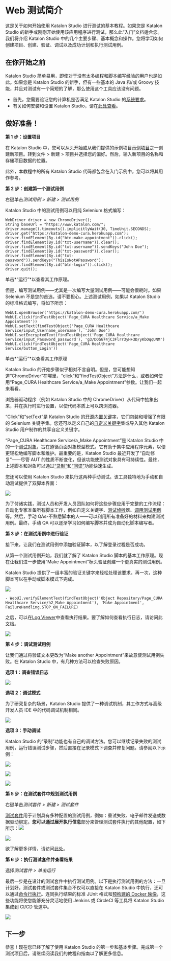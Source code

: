 # Web 测试简介

这是关于如何开始使用 Katalon Studio 进行测试的基本教程。如果您是 Katalon Studio 的新手或刚刚开始使用该应用程序进行测试，那么此“入门”文档适合您。我们将介绍 Katalon Studio 中的几个主要步骤、基本概念和操作。您将学习如何创建项目、创建、验证、调试以及成功计划和执行测试用例。

## 在你开始之前

Katalon Studio 简单易用，即使对于没有太多编程和脚本编写经验的用户也是如此。如果您是 Katalon Studio 的新手，但有一些基本的 Java 和/或 Groovy 技能，并且对测试有一个简短的了解，那么使用这个工具应该没有问题。

- 首先，您需要验证您的计算机是否满足 Katalon Studio 的[系统要求](https://docs.katalon.com/katalon-studio/docs/system-requirements.html)。
- 有关如何安装和设置 Katalon Studio，请在[此处查看](https://docs.katalon.com/katalon-studio/tutorials/install_setup_katalon_studio.html)。

## 做好准备！

**第 1 步：设置项目**

在 Katalon Studio 中，您可以从头开始或从我们提供的示例项目[示例项目](https://github.com/katalon-studio-samples)之一创建新项目。转到文件 > 新建 > 项目并选择您的偏好。然后，输入新项目的名称和存储项目数据的位置。

此外，本教程中的所有 Katalon Studio 代码都包含在入门示例中，您可以将其用作参考。

**第 2 步：创建第一个测试用例**

右键单击*测试用例 > 新建 > 测试用例*

Katalon Studio 中的测试用例可以用纯 Selenium 格式编写：

```
WebDriver driver = new ChromeDriver();
String baseUrl = "https://www.katalon.com/";
driver.manage().timeouts().implicitlyWait(30, TimeUnit.SECONDS);
driver.get("https://katalon-demo-cura.herokuapp.com");
driver.findElement(By.id("btn-make-appointment")).click();
driver.findElement(By.id("txt-username")).clear();
driver.findElement(By.id("txt-username")).sendKeys("John Doe");
driver.findElement(By.id("txt-password")).clear();
driver.findElement(By.id("txt-password")).sendKeys("ThisIsNotAPassword");
driver.findElement(By.id("btn-login")).click();
driver.quit();
```

单击*“运行”*以查看其工作原理。

但是，编写测试用例——尤其是一次编写大量测试用例——可能会很耗时。如果 Selenium 不是您的首选，请不要担心。上述测试用例，如果以 Katalon Studio 的标准格式编写，将如下所示：

```
WebUI.openBrowser('https://katalon-demo-cura.herokuapp.com/')
WebUI.click(findTestObject('Page_CURA Healthcare Service/a_Make Appointment'))
WebUI.setText(findTestObject('Page_CURA Healthcare Service/input_Username_username'), 'John Doe')
WebUI.setEncryptedText(findTestObject('Page_CURA Healthcare Service/input_Password_password'), 'g3/DOGG74jC3Flrr3yH+3D/yKbOqqUNM')
WebUI.click(findTestObject('Page_CURA Healthcare Service/button_Login'))
```

单击*“运行”*以查看其工作原理

Katalon Studio 的开始步骤似乎相对不言自明。但是，您可能想知道“ChromeDriver”在哪里，“click”和“findTestObject”方法是什么，或者如何使用“Page_CURA Healthcare Service/a_Make Appointment”参数。让我们一起来看看。

浏览器驱动程序（例如 Katalon Studio 中的 ChromeDriver）从代码中抽象出来，并在执行时进行设置，以使代码本质上可以跨浏览器。

“Click”和“setText”是 Katalon Studio 的[开源内置关键字](https://github.com/katalon-studio/katalon-studio-testing-framework)，它们包装和增强了有限的 Selenium 关键字集。您还可以定义自己的[自定义关键字](https://docs.katalon.com/katalon-studio/tutorials/create_custom_keyword.html)集或导入其他 Katalon Studio 用户制作的共享自定义关键字。

“Page_CURA Healthcare Service/a_Make Appointment”是 Katalon Studio 中的一个[测试对象](https://docs.katalon.com/katalon-studio/docs/manage-test-object.html)，旨在遵循页面对象模型模式。它有助于集中应用程序元素，以便更轻松地编写脚本和维护。最重要的是，Katalon Studio 最近开发了“自动修复”——尽管 AUT 的性质不断变化，但该功能使测试对象具有可持续性。最终，上述脚本和对象可以通过[“录制”](https://docs.katalon.com/katalon-studio/docs/record-web-utility.html)和[“间谍”](https://docs.katalon.com/katalon-studio/docs/spy-web-utility.html)功能快速生成。

您还可以使用 Katalon Studio 来执行这两种手动测试。该工具独特地为手动和自动测试提供了双脚本界面：

![](Overview.assets/img-004-01.png)

为了付诸实践，测试人员和开发人员团队如何将这些步骤应用于完整的工作流程：自动化专家准备所有脚本工作，例如自定义关键字、[测试侦听](https://docs.katalon.com/katalon-studio/docs/test-listeners-test-hooks.html)器、[调用测试用例](https://docs.katalon.com/katalon-studio/docs/call-test-case.html#call-test-case-in-manual-view)等。然后，手动 QAs-不熟悉脚本的人——可以利用所有准备好的材料来构建测试用例。最终，手动 QA 可以逐渐学习如何编写脚本并成为自动化脚本编写者。

**第 3 步：在测试用例中进行验证**

接下来，让我们在测试用例中添加验证脚本，以了解登录过程是否成功。

从第一个测试用例开始，我们就了解了 Katalon Studio 脚本的基本工作原理。现在让我们进一步使用“Make Appointment”标头验证创建一个更真实的测试用例。

Katalon Studio 提供了一组丰富的验证关键字来轻松处理该要求。再一次，这种脚本可以在手动或脚本模式下完成。

![](Overview.assets/img-004-02.png)

```
- WebUI.verifyElementText(findTestObject('Object Repository/Page_CURA Healthcare Service/h2_Make Appointment'), 'Make Appointment', FailureHandling.STOP_ON_FAILURE)
```

之后，可以在[Log Viewer](https://docs.katalon.com/katalon-studio/tutorials/viewing_execution_logs.html)中查看执行结果。要了解如何查看执行日志，请访问此[文档](https://docs.katalon.com/katalon-studio/tutorials/viewing_execution_logs.html)。

![](Overview.assets/img-004-03.png)

**第 4 步：调试测试用例**

让我们通过将验证文本更改为“Make another Appointment”来故意使测试用例失败。在 Katalon Studio 中，有几种方法可以检查失败原因。

**选项 1：调查错误日志**

![](Overview.assets/img-004-04.png)

**选项 2：调试模式**

为了研究复杂的场景，Katalon Studio 提供了一种调试机制，其工作方式与高级开发人员 IDE 中的代码调试机制相同。

![](Overview.assets/img-004-05.png)

**选项 3：手动调试**

Katalon Studio 的“录制”功能也有自己的调试方法。您可以继续记录失败的测试用例，运行错误测试步骤，然后直接在记录模式下调查并修复问题。请参阅以下示例：

![](Overview.assets/img-004-06.png)

![](Overview.assets/img-004-07.png)

![](Overview.assets/img-004-08.png)

**第 5 步：在测试套件中规划测试用例**

右键单击*测试套件 > 新建 > 测试套件*

[测试套件](https://docs.katalon.com/katalon-studio/docs/design-a-test-suite.html)用于计划具有多种配置的测试用例，例如：重试失败、电子邮件发送或数据驱动绑定。**您可以通过展开执行信息**部分来管理测试套件执行的其他配置，如下所示：![](Overview.assets/img-004-09.png)

![](Overview.assets/img-004-10.png)

欲了解更多详情，请访问[此处](https://docs.katalon.com/katalon-studio/docs/design-a-test-suite.html)。

**第 6 步：执行测试套件并查看结果**

选择*测试套件 > 单击运行*

最后一步是在设计的测试套件中执行测试用例。以下是执行测试用例的方法：一旦计划好，测试套件或测试套件集合不仅可以直接在 Katalon Studio 中执行，还可以通过[命令行执行](https://docs.katalon.com/katalon-studio/tutorials/generate_command_line.html)。连同执行结果的标准 JUnit 格式和[预构建的 Docker 映像](https://github.com/katalon-studio/docker-images)，这些功能将使您能够充分灵活地使用 Jenkins 或 CircleCI 等工具将 Katalon Studio 集成到 CI/CD 管道中。

![](Overview.assets/img-004-11.png)

## 下一步

恭喜！现在您已经了解了使用 Katalon Studio 的第一步和基本步骤。完成第一个测试项目后，请继续阅读我们的教程和指南以了解更多信息。

